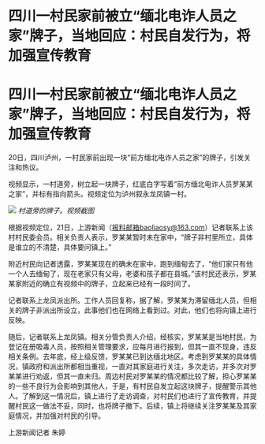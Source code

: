 # 四川一村民家前被立“缅北电诈人员之家”牌子，当地回应：村民自发行为，将加强宣传教育

# 四川一村民家前被立“缅北电诈人员之家”牌子，当地回应：村民自发行为，将加强宣传教育

20日，四川泸州，一村民家前出现一块“前方缅北电诈人员之家”的牌子，引发关注和热议。

视频显示，一村道旁，树立起一块牌子，红底白字写着“前方缅北电诈人员罗某某之家”，并标有指向箭头。视频定位为泸州叙永龙凤镇一村。

![](https://inews.gtimg.com/om_bt/OLLrmJYsWdRtasoFjxElUJHyVEDrqZZKwVbEtITejfk6cAA/1000)
_村道旁的牌子。视频截图_

根据视频定位，21日，上游新闻（报料邮箱baoliaosy@163.com）记者联系上该村村民委会员。相关负责人表示，罗某某暂时未在家中，“牌子非村里所立，具体是谁立的不清楚，具体要问镇上。”

附近村民向记者透露，罗某某现在的确未在家中，跑到缅甸去了，“他们家只有他一个人去缅甸了，现在老家只有父母，老婆和孩子都在县城。”该村民还表示，罗某某家附近的确立有视频中的牌子，立起来已经有一段时间了。

记者联系上龙凤派出所。工作人员回复称，据了解，罗某某为滞留缅北人员，但相关的牌子非派出所设立，此事他们也在网络上看到过。对此，他们也将向镇上进行反映。

随后，记者联系上龙凤镇。相关分管负责人介绍，经核实，罗某某是当地村民，为登记在册吸毒人员，按照相关管理要求，应每月进行报到，但其一直不现身，违反相关条例。去年底，经上级反馈，罗某某已到达缅北地区。考虑到罗某某的具体情况，镇政府和派出所都相当重视，一直对其家庭进行关注，多次走访，并多次对罗某某进行劝返，但其一直未归。周边村民对罗某某的情况都比较了解，担心罗某某的一些不良行为会影响到其他人，于是，有村民自发立起这块牌子，提醒警示其他人。了解到这一情况后，镇上进行了走访调查，对村民们也进行了宣传教育，并提醒村民这一做法不妥，同时，也将牌子撤下。后续，镇上将继续关注罗某某及其家庭情况，并加强对村民的引导。

上游新闻记者 朱婷

